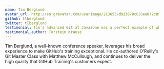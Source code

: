 ```yaml
---
name: Tim Berglund
avatar_url: http://en.gravatar.com/userimage/213653/d923878c655ee672c85e590ea7180c3f.jpg?size=420
github: tlberglund
twitter: tlberglund
testimonial: Tim’s advanced Git at JavaZone was a perfect example of what a brilliant presenter can do—funny, inspirational & instantly useful.
testimonial_author: Torstein Krause
---
```


Tim Berglund, a well-known conference speaker, leverages his broad experience to make GitHub's training exceptional. He co-authored O'Reilly's Git Master Class with Matthew McCullough, and continues to deliver the high quality that GitHub Training's customers expect.
